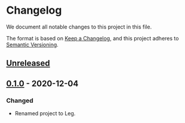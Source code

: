 # Changelog

We document all notable changes to this project in this file.

The format is based on [Keep a Changelog](https://keepachangelog.com/en/1.0.0/), and this project adheres to [Semantic Versioning](https://semver.org/spec/v2.0.0.html).

## [Unreleased]

## [0.1.0] - 2020-12-04

### Changed

* Renamed project to Leg.

[Unreleased]: https://github.com/puppetlabs/leg/compare/encoding/v0.1.0...HEAD
[0.1.0]: https://github.com/puppetlabs/leg/compare/d290e8e835c3fa3ea4e93073bfe19e1958493d47...encoding/v0.1.0
